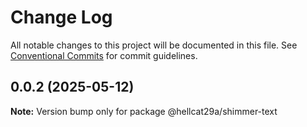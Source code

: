 # Change Log

All notable changes to this project will be documented in this file.
See [Conventional Commits](https://conventionalcommits.org) for commit guidelines.

## 0.0.2 (2025-05-12)

**Note:** Version bump only for package @hellcat29a/shimmer-text
